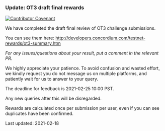 ### Update: OT3 draft final rewards

[![Contributor Covenant](https://img.shields.io/badge/Contributor%20Covenant-2.0-4baaaa.svg)](https://github.com/Concordium/.github/blob/main/.github/CODE_OF_CONDUCT.md)

We have completed the draft final review of OT3 challenge submissions.

You can see them here: http://developers.concordium.com/testnet-rewards/ot3-summary.htm

*For any issues/questions about your result, put a comment in the relevant PR.*

We highly appreciate your patience. To avoid confusion and wasted effort, we kindly request you do not message us on multiple platforms, and patiently wait for us to answer to your query.

The deadline for feedback is 2021-02-25 10:00 PST.

Any new queries after this will be disregarded.

Rewards are calculated once per submission per user, even if you can see duplicates have been confirmed.

Last updated: 2021-02-18
